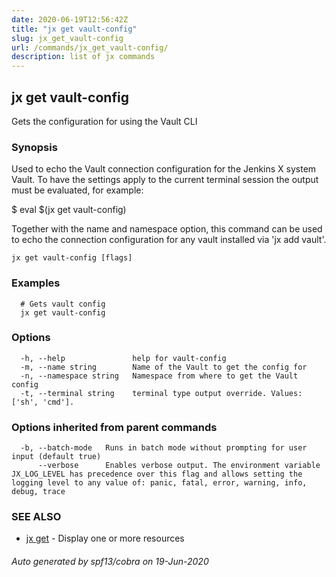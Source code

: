 ```yaml
---
date: 2020-06-19T12:56:42Z
title: "jx get vault-config"
slug: jx_get_vault-config
url: /commands/jx_get_vault-config/
description: list of jx commands
---
```

## jx get vault-config

Gets the configuration for using the Vault CLI

### Synopsis

Used to echo the Vault connection configuration for the Jenkins X system Vault. To have the settings apply to the current terminal session the output must be evaluated, for example: 

$ eval $(jx get vault-config) 

Together with the name and namespace option, this command can be used to echo the connection configuration for any vault installed via 'jx add vault'.

```
jx get vault-config [flags]
```

### Examples

```
  # Gets vault config
  jx get vault-config
```

### Options

```
  -h, --help               help for vault-config
  -m, --name string        Name of the Vault to get the config for
  -n, --namespace string   Namespace from where to get the Vault config
  -t, --terminal string    terminal type output override. Values: ['sh', 'cmd'].
```

### Options inherited from parent commands

```
  -b, --batch-mode   Runs in batch mode without prompting for user input (default true)
      --verbose      Enables verbose output. The environment variable JX_LOG_LEVEL has precedence over this flag and allows setting the logging level to any value of: panic, fatal, error, warning, info, debug, trace
```

### SEE ALSO

* [jx get](/commands/jx_get/)	 - Display one or more resources

###### Auto generated by spf13/cobra on 19-Jun-2020
